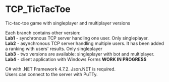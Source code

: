 # TCP_TicTacToe
Tic-tac-toe game with singleplayer and multiplayer versions  

Each branch contains other version:  
**Lab1** - synchronous TCP server handling one user. Only singleplayer.  
**Lab2** - asynchronous TCP server handling multiple users. It has been added a ranking with users' results. Only singleplayer  
**Lab3** - two versions are available: singleplayer with bot and multiplayer.   
**Lab4** - client application with Windows Forms **WORK IN PROGRESS**   

C# with .NET Framework 4.7.2. Json.NET is required.  
Users can connect to the server with PuTTy.
